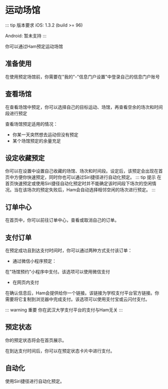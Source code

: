 # 运动场馆

::: tip 版本要求
iOS: 1.3.2 (build >= 96)

Android: 暂未支持
:::

你可以通过Ham预定运动场馆

## 准备使用
在使用预定场馆前，你需要在"我的"-"信息门户设置"中登录自己的信息门户账号

## 查看场馆
在查看场馆中预定，你可以选择自己的目标运动、场馆，再查看空余的场次和时间段进行预定

查看场馆预定适用的情况：
- 你某一天突然想去运动但没有预定
- 某个场馆预定的余量充足

## 设定收藏预定
你可以在设置中设置自己收藏的场馆、场次和时间段。设定后，该预定会出现在首页中方便你快速预定，同时你也可以通过Siri捷径进行自动化预定。
::: tip 提示
在首页快速预定或使用Siri捷径自动化预定时并不能确定该时间段下场次的空闲情况。当在该场次的预定失败后，Ham会自动选择相邻空闲的场次进行预定。
:::

## 订单中心
在首页中，你可以前往订单中心，查看或取消自己的订单。

## 支付订单
在预定成功且到达支付时间时，你可以通过两种方式支付该订单：
- 通过微信小程序预定：

在"场馆预约"小程序中支付。该选项可以使用微信支付

- 在网页内支付

在确认信息后，Ham会提供给你一个链接。该链接为学校支付平台官方链接。你需要将它复制到浏览器中完成支付。该选项可以使用支付宝或云闪付支付。

::: warning 重要
你在武汉大学支付平台的支付与Ham无关
:::

## 预定状态
你的预定状态将会在首页展示。

在到达支付时间后，你可以在预定状态卡片中进行支付。

## 自动化
使用Siri捷径进行自动化预定。


